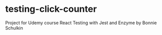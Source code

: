 # testing-click-counter
Project for Udemy course React Testing with Jest and Enzyme by Bonnie Schulkin
